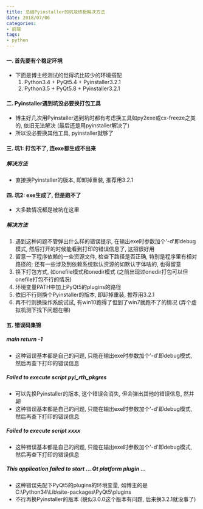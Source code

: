 ```yaml
---
title: 总结Pyinstaller的坑及终极解决方法
date: 2018/07/06
categories: 
- 前端
tags:
- python
---
```

#### 一. 首先要有个稳定环境
* 下面是博主经测试的觉得坑比较少的环境搭配
    1. Python3.4 + PyQt5.4 + Pyinstaller3.2.1
    2. Python3.5 + PyQt5.8 + Pyinstaller3.2.1

#### 二. Pyinstaller遇到坑没必要换打包工具
* 博主好几次用Pyinstaller遇到坑时都有考虑换工具如py2exe或cx-freeze之类的, 依旧无法解决 (最后还是用pyinstaller解决了)
* 所以没必要换其他工具, pyinstaller就够了 

#### 三. 坑1: 打包不了, 连exe都生成不出来

##### 解决方法
* 直接换Pyinstaller的版本, 即卸掉重装, 推荐用3.2.1

#### 四. 坑2: exe生成了, 但是跑不了
* 大多数情况都是被坑在这里

##### 解决方法
1. 遇到这种问题不管弹出什么样的错误提示, 在输出exe时参数加个'-d'即debug模式, 然后打开的时候能看到打印的错误信息了, 这招很好用
2. 留意一下程序依赖的一些资源文件, 检查下路径是否正确, 特别是程序里有相对路径的; 还有一些涉及到依赖系统默认资源的如默认字体啥的, 也得留意
3. 换下打包方式, 如onefile模式和onedir模式 (之前出现过onedir打包可以但onefile打包不行的情况)
4. 环境变量PATH中加上PyQt5的plugins的路径
5. 依旧不行则换个Pyinstaller的版本, 即卸掉重装, 推荐用3.2.1
6. 再不行则换操作系统试试, 有win10跑得了但到了win7就跑不了的情况 (弄个虚拟机测下找下问题在哪)


#### 五. 错误码集锦

##### main return -1
* 这种错误基本都是自己的问题, 只能在输出exe时参数加个'-d'即debug模式, 然后再查下打印的错误信息

##### Failed to execute script pyi_rth_pkgres
* 可以先换Pyinstaller的版本, 这个错误会消失, 但会弹出其他的错误信息, 然并卵
* 这种错误基本都是自己的问题, 只能在输出exe时参数加个'-d'即debug模式, 然后再查下打印的错误信息

##### Failed to execute script xxxx
* 这种错误基本都是自己的问题, 只能在输出exe时参数加个'-d'即debug模式, 然后再查下打印的错误信息

##### This application failed to start ... Qt platform plugin ...
* 这种错误先配下PyQt5的plugins的环境变量, 如博主的是C:\Python34\Lib\site-packages\PyQt5\plugins
* 不行再换Pyinstaller的版本 (貌似3.0.0这个版本有问题, 后来换3.2.1就没事了)

 